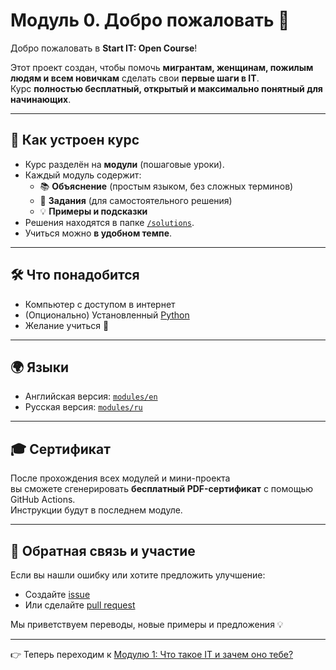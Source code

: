 # Модуль 0. Добро пожаловать 🎉

Добро пожаловать в **Start IT: Open Course**!

Этот проект создан, чтобы помочь **мигрантам, женщинам, пожилым людям и всем новичкам** сделать свои **первые шаги в IT**.  
Курс **полностью бесплатный, открытый и максимально понятный для начинающих**.

---

## 📖 Как устроен курс

- Курс разделён на **модули** (пошаговые уроки).
- Каждый модуль содержит:
  - 📚 **Объяснение** (простым языком, без сложных терминов)
  - 📝 **Задания** (для самостоятельного решения)
  - 💡 **Примеры и подсказки**
- Решения находятся в папке [`/solutions`](../../solutions/ru).
- Учиться можно **в удобном темпе**.

---

## 🛠 Что понадобится

- Компьютер с доступом в интернет
- (Опционально) Установленный [Python](https://www.python.org/downloads/)
- Желание учиться 🚀

---

## 🌍 Языки

- Английская версия: [`modules/en`](../../modules/en)
- Русская версия: [`modules/ru`](../../modules/ru)

---

## 🎓 Сертификат

После прохождения всех модулей и мини-проекта  
вы сможете сгенерировать **бесплатный PDF-сертификат** с помощью GitHub Actions.  
Инструкции будут в последнем модуле.

---

## 💬 Обратная связь и участие

Если вы нашли ошибку или хотите предложить улучшение:

- Создайте [issue](../../issues)
- Или сделайте [pull request](../../pulls)

Мы приветствуем переводы, новые примеры и предложения 💡

---

👉 Теперь переходим к [Модулю 1: Что такое IT и зачем оно тебе?](module-1-intro-it.md)
